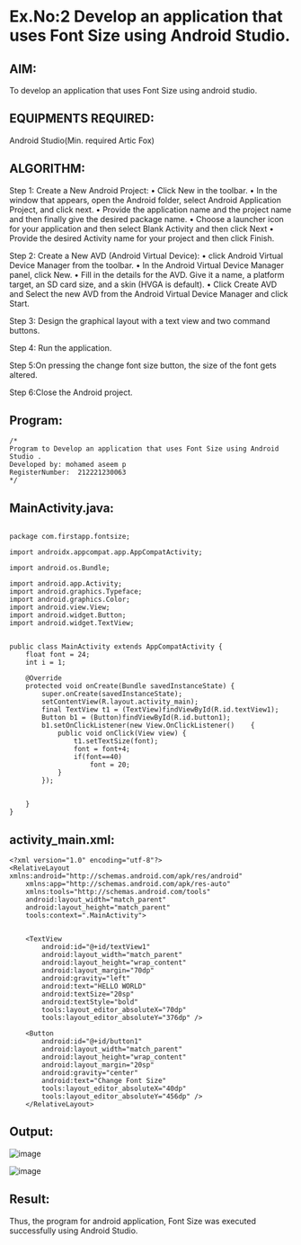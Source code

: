 
# Ex.No:2 Develop an application that uses Font Size using Android Studio.


## AIM:
To develop an application that uses Font Size using android studio.

## EQUIPMENTS REQUIRED:

Android Studio(Min. required Artic Fox)


## ALGORITHM:
Step 1: Create a New Android Project:
              • Click New in the toolbar.
              • In the window that appears, open the Android folder, select Android Application Project,
              and click next.
              • Provide the application name and the project name and then finally give the desired
              package name.
              • Choose a launcher icon for your application and then select Blank Activity and then click
              Next
              • Provide the desired Activity name for your project and then click Finish.

Step 2: Create a New AVD (Android Virtual Device):
        • click Android Virtual Device Manager from the toolbar.
        • In the Android Virtual Device Manager panel, click New.
        • Fill in the details for the AVD. Give it a name, a platform target, an SD card size, and
        a skin (HVGA is default).
        • Click Create AVD and Select the new AVD from the Android Virtual Device
        Manager and click Start.

Step 3: Design the graphical layout with a text view and two command buttons.

Step 4: Run the application.

Step 5:On pressing the change font size button, the size of the font gets altered.       
       
Step 6:Close the Android project. 


## Program:
 ```
/*
Program to Develop an application that uses Font Size using Android Studio .
Developed by: mohamed aseem p
RegisterNumber:  212221230063
*/
```
## MainActivity.java:

```

package com.firstapp.fontsize;

import androidx.appcompat.app.AppCompatActivity;

import android.os.Bundle;

import android.app.Activity;
import android.graphics.Typeface;
import android.graphics.Color;
import android.view.View;
import android.widget.Button;
import android.widget.TextView;


public class MainActivity extends AppCompatActivity {
    float font = 24;
    int i = 1;

    @Override
    protected void onCreate(Bundle savedInstanceState) {
        super.onCreate(savedInstanceState);
        setContentView(R.layout.activity_main);
        final TextView t1 = (TextView)findViewById(R.id.textView1);
        Button b1 = (Button)findViewById(R.id.button1);
        b1.setOnClickListener(new View.OnClickListener()    {
            public void onClick(View view) {
                t1.setTextSize(font);
                font = font+4;
                if(font==40)
                    font = 20;
            }
        });


    }
}
```



## activity_main.xml:

```
<?xml version="1.0" encoding="utf-8"?>
<RelativeLayout xmlns:android="http://schemas.android.com/apk/res/android"
    xmlns:app="http://schemas.android.com/apk/res-auto"
    xmlns:tools="http://schemas.android.com/tools"
    android:layout_width="match_parent"
    android:layout_height="match_parent"
    tools:context=".MainActivity">


    <TextView
        android:id="@+id/textView1"
        android:layout_width="match_parent"
        android:layout_height="wrap_content"
        android:layout_margin="70dp"
        android:gravity="left"
        android:text="HELLO WORLD"
        android:textSize="20sp"
        android:textStyle="bold"
        tools:layout_editor_absoluteX="70dp"
        tools:layout_editor_absoluteY="376dp" />

    <Button
        android:id="@+id/button1"
        android:layout_width="match_parent"
        android:layout_height="wrap_content"
        android:layout_margin="20sp"
        android:gravity="center"
        android:text="Change Font Size"
        tools:layout_editor_absoluteX="40dp"
        tools:layout_editor_absoluteY="456dp" />
    </RelativeLayout>
```
## Output:

![image](https://user-images.githubusercontent.com/94154683/235359384-0b6a5b37-7380-4e0f-a474-9421f2a0288a.png)

![image](https://user-images.githubusercontent.com/94154683/235359926-503ecbef-3056-4b09-8908-59434b7d6663.png)


## Result:
Thus, the program for android application, Font Size was executed successfully using Android Studio.
